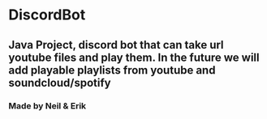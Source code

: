 # DiscordBot
## Java Project, discord bot that can take url youtube files and play them. In the future we will add playable playlists from youtube and soundcloud/spotify
### Made by Neil & Erik
